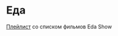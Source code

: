 # Еда

[Плейлист](https://www.youtube.com/playlist?list=PLtFGd2b\_4k_GzOD7u8HsPLFI4nZ_ZcVFR\&disable_polymer=true) со списком фильмов Eda Show
